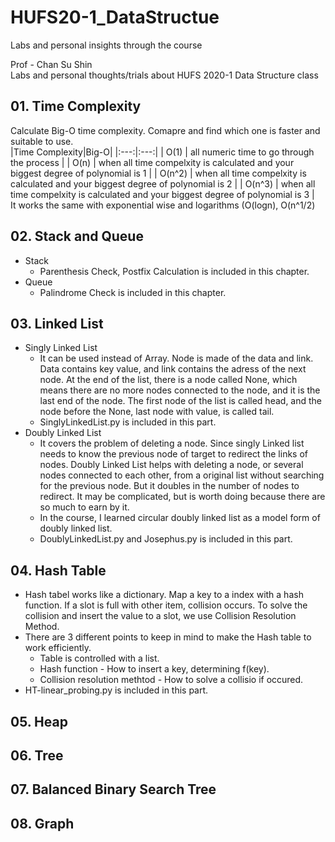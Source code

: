 # HUFS20-1_DataStructue
Labs and personal insights through the course

Prof - Chan Su Shin <br>
Labs and personal thoughts/trials about HUFS 2020-1 Data Structure class

## 01. Time Complexity
Calculate Big-O time complexity. Comapre and find which one is faster and suitable to use. <br>
|Time Complexity|Big-O|
|:---:|:---:|
| O(1) | all numeric time to go through the process |
| O(n) | when all time compelxity is calculated and your biggest degree of polynomial is 1 |
| O(n^2) | when all time compelxity is calculated and your biggest degree of polynomial is 2 |
| O(n^3) | when all time compelxity is calculated and your biggest degree of polynomial is 3 |
<br>
It works the same with exponential wise and logarithms (O(logn), O(n^1/2)

## 02. Stack and Queue
- Stack
  - Parenthesis Check, Postfix Calculation is included in this chapter.
- Queue
  - Palindrome Check is included in this chapter.

## 03. Linked List
- Singly Linked List
  - It can be used instead of Array. Node is made of the data and link. Data contains key value, and link contains the adress of the next node. At the end of the list, there is a node called None, which means there are no more nodes connected to the node, and it is the last end of the node. The first node of the list is called head, and the node before the None, last node with value, is called tail.
  - SinglyLinkedList.py is included in this part.
- Doubly Linked List
  - It covers the problem of deleting a node. Since singly Linked list needs to know the previous node of target to redirect the links of nodes. Doubly Linked List helps with deleting a node, or several nodes connected to each other, from a original list without searching for the previous node. But it doubles in the number of nodes to redirect. It may be complicated, but is worth doing because there are so much to earn by it. <br>
  - In the course, I learned circular doubly linked list as a model form of doubly linked list.
  - DoublyLinkedList.py and Josephus.py is included in this part.

## 04. Hash Table
- Hash tabel works like a dictionary. Map a key to a index with a hash function. If a slot is full with other item, collision occurs. To solve the collision and insert the value to a slot, we use Collision Resolution Method. <br>
- There are 3 different points to keep in mind to make the Hash table to work efficiently. 
  - Table is controlled with a list.
  - Hash function - How to insert a key, determining f(key).
  - Collision resolution methtod - How to solve a collisio if occured.
- HT-linear_probing.py is included in this part.
## 05. Heap

## 06. Tree

## 07. Balanced Binary Search Tree

## 08. Graph
